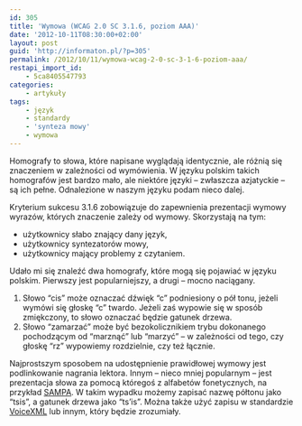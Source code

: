```yaml
---
id: 305
title: 'Wymowa (WCAG 2.0 SC 3.1.6, poziom AAA)'
date: '2012-10-11T08:30:00+02:00'
layout: post
guid: 'http://informaton.pl/?p=305'
permalink: /2012/10/11/wymowa-wcag-2-0-sc-3-1-6-poziom-aaa/
restapi_import_id:
    - 5ca8405547793
categories:
    - artykuły
tags:
    - język
    - standardy
    - 'synteza mowy'
    - wymowa
---
```


Homografy to słowa, które napisane wyglądają identycznie, ale różnią się znaczeniem w zależności od wymówienia. W języku polskim takich homografów jest bardzo mało, ale niektóre języki – zwłaszcza azjatyckie – są ich pełne. Odnalezione w naszym języku podam nieco dalej.

Kryterium sukcesu 3.1.6 zobowiązuje do zapewnienia prezentacji wymowy wyrazów, których znaczenie zależy od wymowy. Skorzystają na tym:

- użytkownicy słabo znający dany język,
- użytkownicy syntezatorów mowy,
- użytkownicy mający problemy z czytaniem.

Udało mi się znaleźć dwa homografy, które mogą się pojawiać w języku polskim. Pierwszy jest popularniejszy, a drugi – mocno naciągany.

1. Słowo “cis” może oznaczać dźwięk “c” podniesiony o pół tonu, jeżeli wymówi się głoskę “c” twardo. Jeżeli zaś wypowie się w sposób zmiękczony, to słowo oznaczać będzie gatunek drzewa.
2. Słowo “zamarzać” może być bezokolicznikiem trybu dokonanego pochodzącym od “marznąć” lub “marzyć” – w zależności od tego, czy głoskę “rz” wypowiemy rozdzielnie, czy też łącznie.

Najprostszym sposobem na udostępnienie prawidłowej wymowy jest podlinkowanie nagrania lektora. Innym – nieco mniej popularnym – jest prezentacja słowa za pomocą któregoś z alfabetów fonetycznych, na przykład [SAMPA](http://www.phon.ucl.ac.uk/home/sampa/polish.htm). W takim wypadku możemy zapisać nazwę półtonu jako “tsis”, a gatunek drzewa jako “ts’is”. Można także użyć zapisu w standardzie [VoiceXML](http://www.w3.org/TR/voicexml20/) lub innym, który będzie zrozumiały.